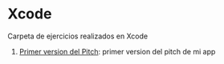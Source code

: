 # Xcode
Carpeta de ejercicios realizados en Xcode

1. [Primer version del Pitch](https://github.com/Chapsjrl/diplomado20182/tree/dev/Pitch): primer version del pitch de mi app

